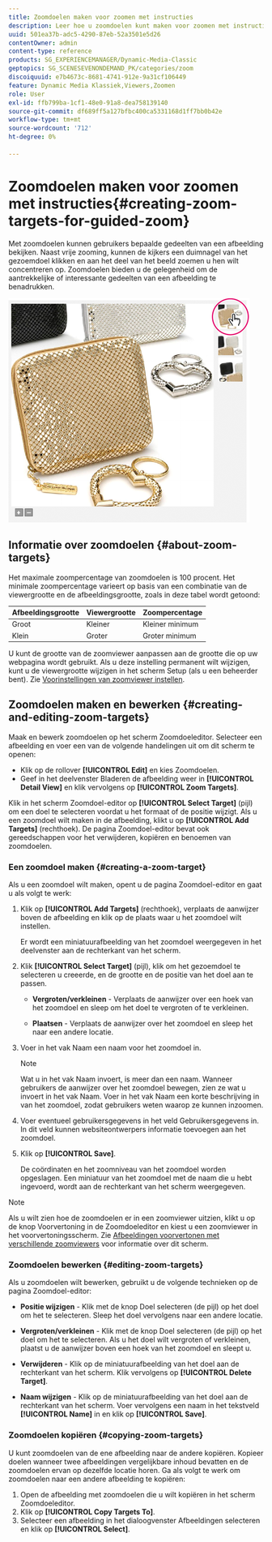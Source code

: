 ```yaml
---
title: Zoomdoelen maken voor zoomen met instructies
description: Leer hoe u zoomdoelen kunt maken voor zoomen met instructies.
uuid: 501ea37b-adc5-4290-87eb-52a3501e5d26
contentOwner: admin
content-type: reference
products: SG_EXPERIENCEMANAGER/Dynamic-Media-Classic
geptopics: SG_SCENESEVENONDEMAND_PK/categories/zoom
discoiquuid: e7b4673c-8681-4741-912e-9a31cf106449
feature: Dynamic Media Klassiek,Viewers,Zoomen
role: User
exl-id: ffb799ba-1cf1-48e0-91a8-dea758139140
source-git-commit: df689ff5a127bfbc400ca5331168d1ff7bb0b42e
workflow-type: tm+mt
source-wordcount: '712'
ht-degree: 0%

---
```


# Zoomdoelen maken voor zoomen met instructies{#creating-zoom-targets-for-guided-zoom}

Met zoomdoelen kunnen gebruikers bepaalde gedeelten van een afbeelding bekijken. Naast vrije zooming, kunnen de kijkers een duimnagel van het gezoemdoel klikken en aan het deel van het beeld zoemen u hen wilt concentreren op. Zoomdoelen bieden u de gelegenheid om de aantrekkelijke of interessante gedeelten van een afbeelding te benadrukken.

![Zoomdoelen maken voor zoomen met instructies](/help/assets/zo_guided_zoom.png)

## Informatie over zoomdoelen {#about-zoom-targets}

Het maximale zoompercentage van zoomdoelen is 100 procent. Het minimale zoompercentage varieert op basis van een combinatie van de viewergrootte en de afbeeldingsgrootte, zoals in deze tabel wordt getoond:

| Afbeeldingsgrootte | Viewergrootte | Zoompercentage |
|--- |--- |--- |
| Groot | Kleiner | Kleiner minimum |
| Klein | Groter | Groter minimum |

U kunt de grootte van de zoomviewer aanpassen aan de grootte die op uw webpagina wordt gebruikt. Als u deze instelling permanent wilt wijzigen, kunt u de viewergrootte wijzigen in het scherm Setup (als u een beheerder bent). Zie [Voorinstellingen van zoomviewer instellen](setting-zoom-viewer-presets.md#setting_up_zoom_viewer_presets).

## Zoomdoelen maken en bewerken {#creating-and-editing-zoom-targets}

Maak en bewerk zoomdoelen op het scherm Zoomdoeleditor. Selecteer een afbeelding en voer een van de volgende handelingen uit om dit scherm te openen:

* Klik op de rollover **[!UICONTROL Edit]** en kies Zoomdoelen.
* Geef in het deelvenster Bladeren de afbeelding weer in **[!UICONTROL Detail View]** en klik vervolgens op **[!UICONTROL Zoom Targets]**.

Klik in het scherm Zoomdoel-editor op **[!UICONTROL Select Target]** (pijl) om een doel te selecteren voordat u het formaat of de positie wijzigt. Als u een zoomdoel wilt maken in de afbeelding, klikt u op **[!UICONTROL Add Targets]** (rechthoek). De pagina Zoomdoel-editor bevat ook gereedschappen voor het verwijderen, kopiëren en benoemen van zoomdoelen.

### Een zoomdoel maken {#creating-a-zoom-target}

Als u een zoomdoel wilt maken, opent u de pagina Zoomdoel-editor en gaat u als volgt te werk:

1. Klik op **[!UICONTROL Add Targets]** (rechthoek), verplaats de aanwijzer boven de afbeelding en klik op de plaats waar u het zoomdoel wilt instellen.

   Er wordt een miniatuurafbeelding van het zoomdoel weergegeven in het deelvenster aan de rechterkant van het scherm.

1. Klik **[!UICONTROL Select Target]** (pijl), klik om het gezoemdoel te selecteren u creeerde, en de grootte en de positie van het doel aan te passen.

   * **Vergroten/verkleinen**  - Verplaats de aanwijzer over een hoek van het zoomdoel en sleep om het doel te vergroten of te verkleinen.

   * **Plaatsen**  - Verplaats de aanwijzer over het zoomdoel en sleep het naar een andere locatie.

1. Voer in het vak Naam een naam voor het zoomdoel in.

   >[!NOTE]
   >
   >Wat u in het vak Naam invoert, is meer dan een naam. Wanneer gebruikers de aanwijzer over het zoomdoel bewegen, zien ze wat u invoert in het vak Naam. Voer in het vak Naam een korte beschrijving in van het zoomdoel, zodat gebruikers weten waarop ze kunnen inzoomen.

1. Voer eventueel gebruikersgegevens in het veld Gebruikersgegevens in. In dit veld kunnen websiteontwerpers informatie toevoegen aan het zoomdoel.
1. Klik op **[!UICONTROL Save]**.

   De coördinaten en het zoomniveau van het zoomdoel worden opgeslagen. Een miniatuur van het zoomdoel met de naam die u hebt ingevoerd, wordt aan de rechterkant van het scherm weergegeven.

>[!NOTE]
>
>Als u wilt zien hoe de zoomdoelen er in een zoomviewer uitzien, klikt u op de knop Voorvertoning in de Zoomdoeleditor en kiest u een zoomviewer in het voorvertoningsscherm. Zie [Afbeeldingen voorvertonen met verschillende zoomviewers](previewing-image-assets-different-zoom.md#previewing_image_assets_with_different_zoom_viewers) voor informatie over dit scherm.

### Zoomdoelen bewerken {#editing-zoom-targets}

Als u zoomdoelen wilt bewerken, gebruikt u de volgende technieken op de pagina Zoomdoel-editor:

* **Positie wijzigen**  - Klik met de knop Doel selecteren (de pijl) op het doel om het te selecteren. Sleep het doel vervolgens naar een andere locatie.

* **Vergroten/verkleinen**  - Klik met de knop Doel selecteren (de pijl) op het doel om het te selecteren. Als u het doel wilt vergroten of verkleinen, plaatst u de aanwijzer boven een hoek van het zoomdoel en sleept u.

* **Verwijderen**  - Klik op de miniatuurafbeelding van het doel aan de rechterkant van het scherm. Klik vervolgens op **[!UICONTROL Delete Target]**.

* **Naam wijzigen**  - Klik op de miniatuurafbeelding van het doel aan de rechterkant van het scherm. Voer vervolgens een naam in het tekstveld **[!UICONTROL Name]** in en klik op **[!UICONTROL Save]**.

### Zoomdoelen kopiëren {#copying-zoom-targets}

U kunt zoomdoelen van de ene afbeelding naar de andere kopiëren. Kopieer doelen wanneer twee afbeeldingen vergelijkbare inhoud bevatten en de zoomdoelen ervan op dezelfde locatie horen. Ga als volgt te werk om zoomdoelen naar een andere afbeelding te kopiëren:

1. Open de afbeelding met zoomdoelen die u wilt kopiëren in het scherm Zoomdoeleditor.
1. Klik op **[!UICONTROL Copy Targets To]**.
1. Selecteer een afbeelding in het dialoogvenster Afbeeldingen selecteren en klik op **[!UICONTROL Select]**.
